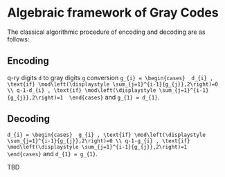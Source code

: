 # Algebraic framework of Gray Codes


The classical algorithmic procedure of encoding and decoding are as follows:
## Encoding
q-ry digits ``d`` to gray digits ``g`` conversion 
``
g_{i} = \begin{cases} 
d_{i} , \text{if} \mod\left(\displaystyle \sum_{j=1}^{i-1}{g_{j}},2\right)=0 \\
q-1-d_{i} , \text{if} \mod\left(\displaystyle \sum_{j=1}^{i-1}{g_{j}},2\right)=1 
\end{cases}
``
and ``g_{1} = d_{1}``.
## Decoding

``
d_{i} = \begin{cases} 
g_{i} , \text{if} \mod\left(\displaystyle \sum_{j=1}^{i-1}{g_{j}},2\right)=0 \\
q-1-g_{i} , \text{if} \mod\left(\displaystyle \sum_{j=1}^{i-1}{g_{j}},2\right)=1 
\end{cases}
``
and ``d_{1} = g_{1}``.

TBD